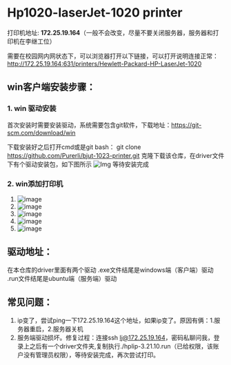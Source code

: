 # Hp1020-laserJet-1020 printer

打印机地址: **172.25.19.164**（一般不会改变，尽量不要关闭服务器，服务器和打印机在李继工位）


需要在校园网内网状态下，可以浏览器打开以下链接，可以打开说明连接正常：
http://172.25.19.164:631/printers/Hewlett-Packard-HP-LaserJet-1020

## win客户端安装步骤：

### 1. win 驱动安装

首次安装时需要安装驱动，系统需要包含git软件，下载地址：https://git-scm.com/download/win

下载安装好之后打开cmd或是git bash：
git clone https://github.com/Purerli/bjut-1023-printer.git
克隆下载该仓库，在driver文件下有个驱动安装包，如下图所示
![Img](https://git.poker/Purerli/bjut-1023-printer/blob/main/images/image.oo9d5kbq4ls.webp?raw=true)
等待安装完成

### 2. win添加打印机

1. ![image](https://raw.githubusercontent.com/Purerli/image/main/images/printer.4u0lap0zj480.webp)
2. ![image](https://raw.githubusercontent.com/Purerli/image/main/images/printer.5pnx2h6zv8w0.webp)
3. ![image](https://raw.githubusercontent.com/Purerli/image/main/images/2767a57bb0365261d39f849d6a63c1b.6r5d8m0tqm40.webp)
4. ![image](https://git.poker/Purerli/bjut-1023-printer/blob/main/images/image.36t539k38qk0.webp?raw=true)
5. ![image](https://raw.githubusercontent.com/Purerli/image/main/images/6bb286ba1d0891c7ab431bf5dc1a655.53ukib162b80.webp)

## 驱动地址：

在本仓库的driver里面有两个驱动
.exe文件结尾是windows端（客户端）驱动
.run文件结尾是ubuntu端（服务端）驱动

## 常见问题：

1. ip变了，尝试ping一下172.25.19.164这个地址，如果ip变了。原因有俩：1.服务器重启，2.服务器关机
2. 服务端驱动损坏。修复过程：连接ssh lj@172.25.19.164，密码私聊问我，登录上之后有一个driver文件夹,复制执行./hplip-3.21.10.run（已给权限，该账户没有管理员权限），等待安装完成，再次尝试打印。
